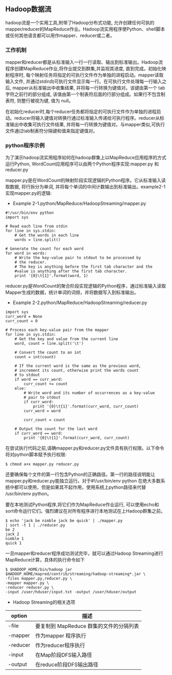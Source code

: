 <h2>Hadoop数据流</h2>

hadoop流是一个实用工具,附带了Hadoop分布式功能, 允许创建任何可执的mapper/reducer的MapReduce作业。Hadoop流实用程序使Python、shell脚本或任何其他语言都可以用作mapper、reducer或二者。

<h3>工作机制</h3>
mapper和reducer都是从标准输入一行一行读取、输出到标准输出。Hadoop流程序创建MapReduce作业,将作业提交到群集,并监视其进度, 直到完成。初始化映射程序时, 每个映射任务将指定的可执行文件作为单独的进程启动。mapper读取输入文件, 并通过stdin向可执行文件显示每一行。在可执行文件处理每一行输入之后, mapper从标准输出中收集结果, 并将每一行转换为键值对。该键由第一个 tab 字符之前行的部分组成, 该值由第一个制表符后面的行部分组成。如果行不包含制表符, 则整行被视为键, 值为 null。

在初始化reducer时,每个reducer任务都将指定的可执行文件作为单独的进程启动。reducer将输入键值对转换行通过标准输入传递给可执行程序。reducer从标准输出中收集可执行文件结果, 并将每一行转换为键值对。与mapper类似,可执行文件通过tab制表符分隔键和值来指定键值对。

<h3>python程序示例</h3>

为了演示hadoop流实用程序如何在hadoop群集上以MapReduce应用程序的方式运行Python, WordCount应用程序可以由两个Python程序实现:mapper.py
和reducer.py

mapper.py是在WordCount的映射阶段实现逻辑的Python程序。它从标准输入读取数据, 将行拆分为单词, 并将每个单词的中间计数输出到标准输出。example2-1实现mapper.py的逻辑:

* Example 2-1.python/MapReduce/HadoopStreaming/mapper.py

```
#!/usr/bin/env python
import sys

# Read each line from stdin
for line in sys.stdin:
    # Get the words in each line
    words = line.split()

# Generate the count for each word
for word in words:
    # Write the key-value pair to stdout to be processed by
    # the reducer.
    # The key is anything before the first tab character and the
    #value is anything after the first tab character.
    print '{0}\t{1}'.format(word, 1)

```

reducer.py是WordCount的聚合阶段实现逻辑的Python程序，通过标准输入读取Mapper生成的数据，统计单词的词频，并将数据写入到标准输出。

* Example 2-2.python/MapReduce/HadoopStreaming/reducer.py

```
import sys
curr_word = None
curr_count = 0

# Process each key-value pair from the mapper
for line in sys.stdin:
    # Get the key and value from the current line
    word, count = line.split('\t')

    # Convert the count to an int
    count = int(count)

    # If the current word is the same as the previous word,
    # increment its count, otherwise print the words count
    # to stdout
    if word == curr_word:
        curr_count += count
    else:
        # Write word and its number of occurrences as a key-value
        # pair to stdout
        if curr_word:
            print '{0}\t{1}'.format(curr_word, curr_count)
        curr_word = word

        curr_count = count

    # Output the count for the last word
    if curr_word == word:
        print '{0}\t{1}'.format(curr_word, curr_count)
```

在尝试执行代码之前,请确mapper.py和reducer.py文件具有执行权限。以下命令将对python脚本赋予执行权限:
```
$ chmod a+x mapper.py reducer.py
```

还要确保每个文件的第一行包含Python的正确路径。第一行的路径说明能让mapper.py和reducer.py能独立运行。对于#!/usr/bin/env python 在绝大多数系统中都可以使用，但是如果其不起作用，使用系统上python路径来代替
/usr/bin/env python。

要在本地测试Python程序,将它们作为MapReduce作业运行, 可以使用echo和sort命令运行它们。强烈建议在对所有程序进行本地测试在上Hadoop群集之前。

```
$ echo 'jack be nimble jack be quick' | ./mapper.py
| sort -t 1 | ./reducer.py
be 2
jack 2
nimble 1
quick 1
```

一旦mapper和reducer程序成功测试完毕，就可以通过Hadoop Streaming进行MapReduce计算，具体的执行命令如下

```
$ $HADOOP_HOME/bin/hadoop jar
$HADOOP_HOME/mapred/contrib/streaming/hadoop-streaming*.jar \
-files mapper.py,reducer.py \
-mapper mapper.py \
-reducer reducer.py \
-input /user/hduser/input.txt -output /user/hduser/output
```

* Hadoop Streaming的相关选项

|  option     |     描述                               |
|-------------|--------------------------------------  |
| -file       | 要复制到 MapReduce 群集的文件的分隔列表  |
| -mapper     | 作为mapper 程序执行                    |
| -reducer    | 作为reducer程序执行                     |
| -input      | 在Map阶段DFS输入路径                    |
| -output     | 在reduce阶段DFS输出路径                 |